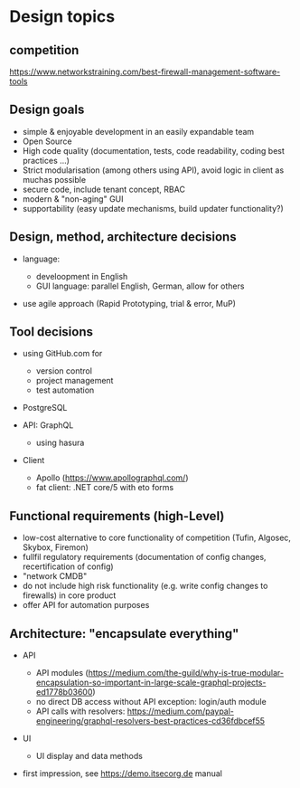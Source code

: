 # Design topics

## competition

https://www.networkstraining.com/best-firewall-management-software-tools

## Design goals

- simple & enjoyable development in an easily expandable team
- Open Source
- High code quality (documentation, tests, code readability, coding best practices ...)
- Strict modularisation (among others using API), avoid logic in client as muchas possible
- secure code, include tenant concept, RBAC
- modern & "non-aging" GUI
- supportability (easy update mechanisms, build updater functionality?)

## Design, method, architecture decisions

- language:

  - develoopment in English
  - GUI language: parallel English, German, allow for others

- use agile approach (Rapid Prototyping, trial & error, MuP)

## Tool decisions

- using GitHub.com for
  - version control
  - project management
  - test automation

- PostgreSQL
- API: GraphQL

  - using hasura

- Client

  - Apollo (<https://www.apollographql.com/>)
  - fat client: .NET core/5 with eto forms

## Functional requirements (high-Level)

- low-cost alternative to core functionality of competition (Tufin, Algosec, Skybox, Firemon)
- fullfil regulatory requirements (documentation of config changes, recertification of config)
- "network CMDB"
- do not include high risk functionality (e.g. write config changes to firewalls) in core product
- offer API for automation purposes

## Architecture: "encapsulate everything"

- API

  - API modules (<https://medium.com/the-guild/why-is-true-modular-encapsulation-so-important-in-large-scale-graphql-projects-ed1778b03600>)
  - no direct DB access without API exception: login/auth module
  - API calls with resolvers: <https://medium.com/paypal-engineering/graphql-resolvers-best-practices-cd36fdbcef55>

- UI

  - UI display and data methods

- first impression, see <https://demo.itsecorg.de> manual
